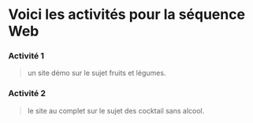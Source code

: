 # Voici les activités pour la séquence Web

### Activité 1
> un site démo sur le sujet fruits et légumes.

### Activité 2
> le site au complet sur le sujet des cocktail sans alcool.